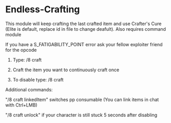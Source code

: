 # Endless-Crafting

This module will keep crafting the last crafted item and use Crafter's Cure (Elite is default, replace id in file to change deafult). 
Also requires command module

If you have a S_FATIGABILITY_POINT error ask your fellow exploiter friend for the opcode

1. Type: /8 craft

2. Craft the item you want to continuously craft once

3. To disable type: /8 craft

Additional commands:

"/8 craft linkedItem" switches pp consumable
(You can link items in chat with Ctrl+LMB)

"/8 craft unlock" if your character is still stuck 5 seconds after disabling
